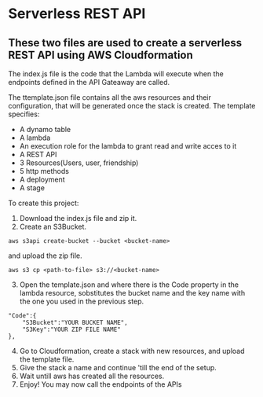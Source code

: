 # Serverless REST API
## These two files are used to create a serverless REST API using AWS Cloudformation

The index.js file is the code that the Lambda will execute when the endpoints defined in the API Gateaway are called.  

The ttemplate.json file contains all the aws resources and their configuration, that will be generated once the stack is created. The template specifies:  
- A dynamo table
- A lambda
- An execution role for the lambda to grant read and write acces to it
- A REST API
- 3 Resources(Users, user, friendship)
- 5 http methods
- A deployment
- A stage

To create this project:  
1. Download the index.js file and zip it.
2. Create an S3Bucket.
```
aws s3api create-bucket --bucket <bucket-name>
```
and upload the zip file.
```
aws s3 cp <path-to-file> s3://<bucket-name>
```
3. Open the template.json and where there is the Code property in the lambda resource, sobstitutes the bucket name and the key name with the one you used in the previous step.
```
"Code":{
	"S3Bucket":"YOUR BUCKET NAME",
	"S3Key":"YOUR ZIP FILE NAME"
},
```
4. Go to Cloudformation, create a stack with new resources, and upload the template file.
5. Give the stack a name and continue 'till the end of the setup.
6. Wait untill aws has created all the resources.
7. Enjoy! You may now call the endpoints of the APIs

